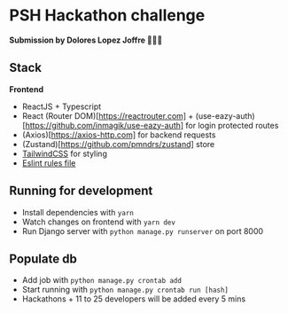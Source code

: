 # PSH Hackathon challenge
**Submission by Dolores Lopez Joffre 👩🏽‍💻**

## Stack
**Frontend**
- ReactJS + Typescript
- React (Router DOM)[https://reactrouter.com] + (use-eazy-auth)[https://github.com/inmagik/use-eazy-auth] for login protected routes
- (Axios)[https://axios-http.com] for backend requests
- (Zustand)[https://github.com/pmndrs/zustand] store
- [TailwindCSS](https://tailwindcss.com) for styling
- [Eslint rules file](frontend/.eslintrc.js)


## Running for development
- Install dependencies with `yarn`
- Watch changes on frontend with `yarn dev`
- Run Django server with `python manage.py runserver` on port 8000

## Populate db
- Add job with `python manage.py crontab add`
- Start running with `python manage.py crontab run [hash]`
- Hackathons + 11 to 25 developers will be added every 5 mins
